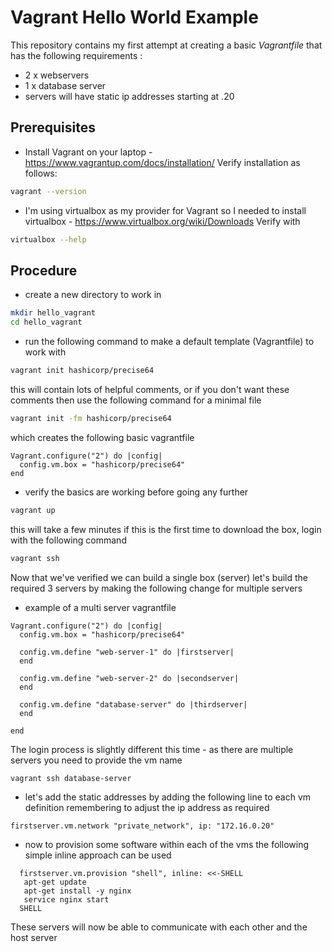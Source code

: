# Vagrant Hello World Example
This repository contains my first attempt at creating a basic _Vagrantfile_ that has the following requirements :

 - 2 x webservers
 - 1 x database server
 - servers will have static ip addresses starting at .20

## Prerequisites
 - Install Vagrant on your laptop - https://www.vagrantup.com/docs/installation/ 
 Verify installation as follows:
 ``` bash
 vagrant --version
 ```
 - I'm using virtualbox as my provider for Vagrant so I needed to install virtualbox - https://www.virtualbox.org/wiki/Downloads
 Verify with
 ``` bash
 virtualbox --help
 ```

## Procedure
 - create a new directory to work in
 ``` bash
 mkdir hello_vagrant
 cd hello_vagrant
 ```
 - run the following command to make a default template (Vagrantfile) to work with
 ``` bash
vagrant init hashicorp/precise64
 ```
   this will contain lots of helpful comments, or if you don't want these comments then use the following command for a minimal file
``` bash
vagrant init -fm hashicorp/precise64
```
which creates the following basic vagrantfile
``` vagrantfile
Vagrant.configure("2") do |config|
  config.vm.box = "hashicorp/precise64"
end
```
- verify the basics are working before going any further
``` bash
vagrant up
```
this will take a few minutes if this is the first time to download the box, login with the following command
``` bash
vagrant ssh
```
Now that we've verified we can build a single box (server) let's build the required 3 servers by making the following change for multiple servers
 - example of a multi server vagrantfile
``` vagrantfile
Vagrant.configure("2") do |config|
  config.vm.box = "hashicorp/precise64"

  config.vm.define "web-server-1" do |firstserver|
  end

  config.vm.define "web-server-2" do |secondserver|
  end

  config.vm.define "database-server" do |thirdserver|
  end

end
```
The login process is slightly different this time - as there are multiple servers you need to provide the vm name 
``` bash
vagrant ssh database-server 
```
 - let's add the static addresses by adding the following line to each vm definition remembering to adjust the ip address as required
 ``` vagrantfile
 firstserver.vm.network "private_network", ip: "172.16.0.20"
 ```
  - now to provision some software within each of the vms the following simple inline approach can be used
  ``` vagrantfile
    firstserver.vm.provision "shell", inline: <<-SHELL
     apt-get update
     apt-get install -y nginx
     service nginx start
    SHELL
  ```
  These servers will now be able to communicate with each other and the host server

